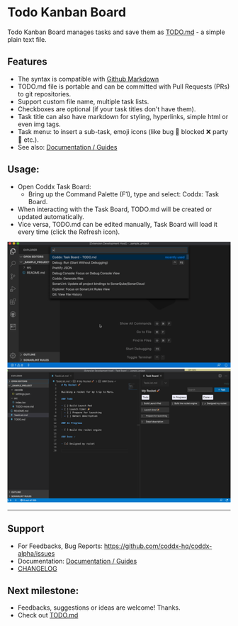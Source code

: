 # Todo Kanban Board

Todo Kanban Board manages tasks and save them as [TODO.md](https://bit.ly/2JdEuET) - a simple plain text file.

## Features

- The syntax is compatible with [Github Markdown](https://bit.ly/2wBp1Mk)
- TODO.md file is portable and can be committed with Pull Requests (PRs) to git repositories.
- Support custom file name, multiple task lists.
- Checkboxes are optional (if your task titles don't have them).
- Task title can also have markdown for styling, hyperlinks, simple html or even img tags.
- Task menu: to insert a sub-task, emoji icons (like bug 🐞 blocked ❌ party 🎉 etc.).
- See also: <a href="https://bit.ly/2SfcKaH">Documentation / Guides</a>

## Usage:

- Open Coddx Task Board:
  - Bring up the Command Palette (F1), type and select: Coddx: Task Board.
- When interacting with the Task Board, TODO.md will be created or updated automatically.
- Vice versa, TODO.md can be edited manually, Task Board will load it every time (click the Refresh icon).

<img src="docs/media/task-board-demo.gif" />

<img src="docs/media/task-board.png" />

<hr />

## Support

- For Feedbacks, Bug Reports: https://github.com/coddx-hq/coddx-alpha/issues
- Documentation: <a href="https://bit.ly/2WHprLW">Documentation / Guides</a>
- <a href="https://bit.ly/2y4fgqh">CHANGELOG</a>

## Next milestone:

- Feedbacks, suggestions or ideas are welcome! Thanks.
- Check out [TODO.md](TODO.md)
